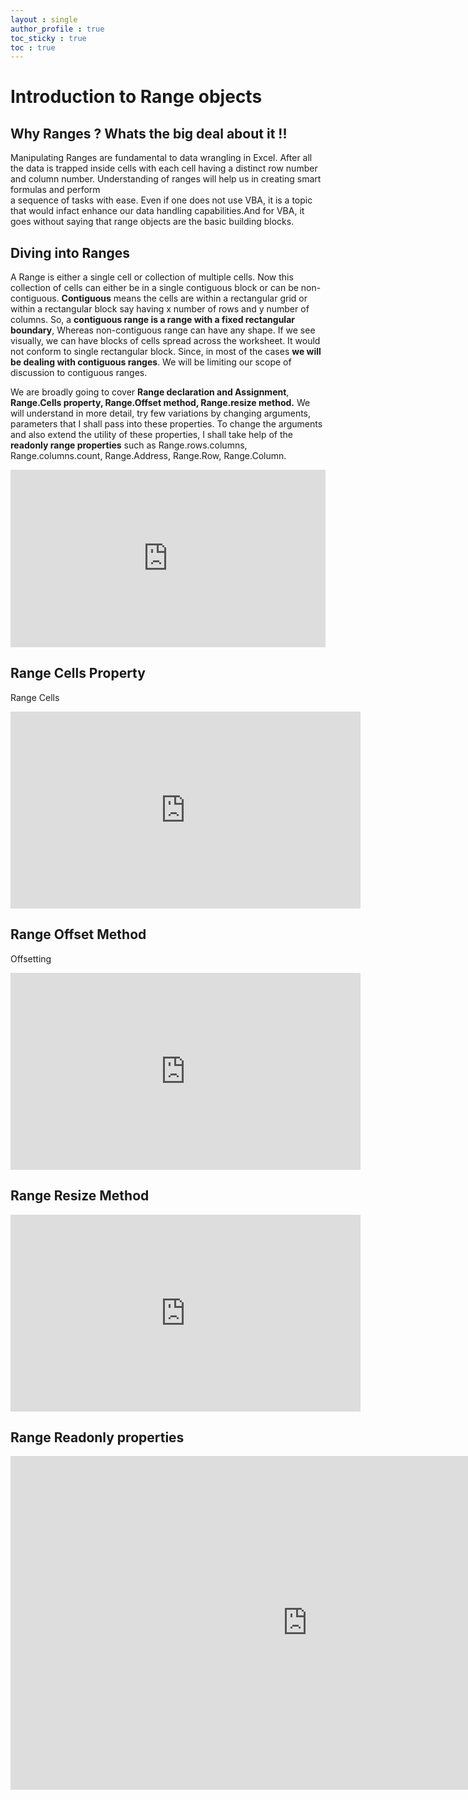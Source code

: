 ```yaml
---
layout : single
author_profile : true
toc_sticky : true
toc : true
---
```


# Introduction to Range objects   

## Why Ranges ? Whats the big deal about it !!
Manipulating Ranges are fundamental to data wrangling in Excel. After all the data is trapped inside cells with each cell having a distinct row number and column number. Understanding of ranges will help us in creating smart formulas and perform   
a sequence of tasks with ease. Even if one does not use VBA, it is a topic that would infact enhance our data handling capabilities.And for VBA, it goes without saying that range objects are the basic building blocks.  

## Diving into Ranges  

A Range is either a single cell or collection of multiple cells. Now this collection of cells can either be in a single contiguous block or can be non-contiguous. **Contiguous** means the cells are within a rectangular grid or within a rectangular block say having x number of rows and y number of columns. So, a **contiguous range is a range with a fixed rectangular boundary**, Whereas non-contiguous range can have any shape. If we see visually, we can have blocks of cells spread across the worksheet. It would not conform to single rectangular block. Since, in most of the cases **we will be dealing with contiguous ranges**. We will be limiting our scope of discussion to contiguous ranges.  

We are broadly going to cover **Range declaration and Assignment**, **Range.Cells property, Range.Offset method, Range.resize method.** We will understand in more detail, try few variations by changing arguments, parameters that I shall pass into these properties. To change the arguments and also extend the utility of these properties, I shall take help of the **readonly range properties** such as Range.rows.columns, Range.columns.count, Range.Address, Range.Row, Range.Column.


<iframe width="504" height="284" src="https://www.youtube.com/embed/9xZAFKvwh0o" title="YouTube video player" frameborder="0" allow="accelerometer; autoplay; clipboard-write; encrypted-media; gyroscope; picture-in-picture" allowfullscreen></iframe>  



## Range Cells Property  

Range Cells   


<iframe width="560" height="315" src="https://www.youtube.com/embed/cFdIPkdWVhk" title="YouTube video player" frameborder="0" allow="accelerometer; autoplay; clipboard-write; encrypted-media; gyroscope; picture-in-picture" allowfullscreen></iframe>  


## Range Offset Method  

Offsetting   

<iframe width="560" height="315" src="https://www.youtube.com/embed/kANKKoN0zj4" title="YouTube video player" frameborder="0" allow="accelerometer; autoplay; clipboard-write; encrypted-media; gyroscope; picture-in-picture" allowfullscreen></iframe>   



## Range Resize Method  

<iframe width="560" height="315" src="https://www.youtube.com/embed/QrpS4C-Gmds" title="YouTube video player" frameborder="0" allow="accelerometer; autoplay; clipboard-write; encrypted-media; gyroscope; picture-in-picture" allowfullscreen></iframe>

## Range Readonly properties  

<iframe width="950" height="534" src="https://www.youtube.com/embed/bXx5rEnX0HU?list=PLeE_zyX_pEtnqxy3pZp6kiUwC8OKpGgS0" title="YouTube video player" frameborder="0" allow="accelerometer; autoplay; clipboard-write; encrypted-media; gyroscope; picture-in-picture" allowfullscreen></iframe>
